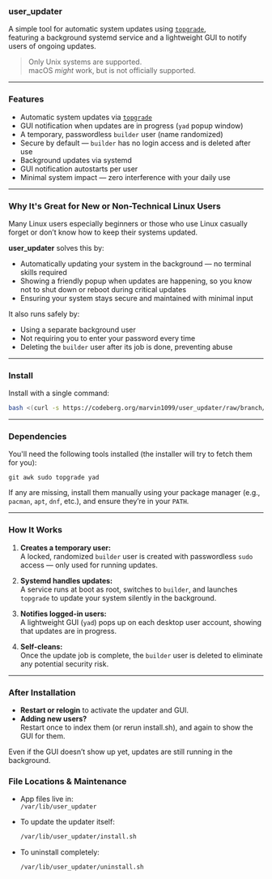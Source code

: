 ### **user_updater**

A simple tool for automatic system updates using [`topgrade`](https://github.com/topgrade-rs/topgrade),  
featuring a background systemd service and a lightweight GUI to notify users of ongoing updates.

> Only Unix systems are supported.  
> macOS *might* work, but is not officially supported.

---

###  Features

- Automatic system updates via [`topgrade`](https://github.com/topgrade-rs/topgrade)
- GUI notification when updates are in progress (`yad` popup window)
- A temporary, passwordless `builder` user (name randomized)
- Secure by default — `builder` has no login access and is deleted after use
- Background updates via systemd
- GUI notification autostarts per user
- Minimal system impact — zero interference with your daily use

---

### Why It's Great for New or Non-Technical Linux Users

Many Linux users especially beginners or those who use Linux casually  
forget or don’t know how to keep their systems updated.

**user_updater** solves this by:

- Automatically updating your system in the background — no terminal skills required
- Showing a friendly popup when updates are happening, so you know not to shut down or reboot during critical updates
- Ensuring your system stays secure and maintained with minimal input

It also runs safely by:
- Using a separate background user
- Not requiring you to enter your password every time
- Deleting the `builder` user after its job is done, preventing abuse

---

### Install

Install with a single command:

```bash
bash <(curl -s https://codeberg.org/marvin1099/user_updater/raw/branch/main/install.sh)
```

---

### Dependencies

You'll need the following tools installed (the installer will try to fetch them for you):

```
git awk sudo topgrade yad
```

If any are missing, install them manually using your package manager (e.g., `pacman`, `apt`, `dnf`, etc.), and ensure they’re in your `PATH`.

---

### How It Works

1. **Creates a temporary user:**  
   A locked, randomized `builder` user is created with passwordless `sudo` access — only used for running updates.

2. **Systemd handles updates:**  
   A service runs at boot as root, switches to `builder`, and launches `topgrade` to update your system silently in the background.

3. **Notifies logged-in users:**  
   A lightweight GUI (`yad`) pops up on each desktop user account, showing that updates are in progress.

4. **Self-cleans:**  
   Once the update job is complete, the `builder` user is deleted to eliminate any potential security risk.

---

### After Installation

- **Restart or relogin** to activate the updater and GUI.
- **Adding new users?**  
  Restart once to index them (or rerun install.sh), and again to show the GUI for them.

Even if the GUI doesn’t show up yet, updates are still running in the background.


### File Locations & Maintenance

- App files live in:  
  `/var/lib/user_updater`

- To update the updater itself:  
  ```bash
  /var/lib/user_updater/install.sh
  ```

- To uninstall completely:  
  ```bash
  /var/lib/user_updater/uninstall.sh
  ```

